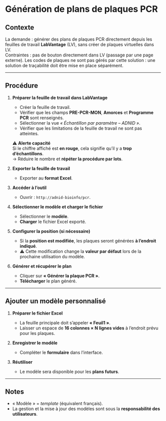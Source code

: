 # Génération de plans de plaques PCR

## Contexte

La demande : générer des plans de plaques PCR directement depuis les feuilles de travail **LabVantage** (LV), sans créer de plaques virtuelles dans LV.  
Contraintes : pas de bouton directement dans LV (passage par une page externe). Les codes de plaques ne sont pas gérés par cette solution : une solution de traçabilité doit être mise en place séparément.

---

## Procédure

1. **Préparer la feuille de travail dans LabVantage**
   - Créer la feuille de travail.
   - Vérifier que les champs **PRE-PCR-MON**, **Amorces** et **Programme PCR** sont renseignés.
   - Sélectionner la vue *« Échantillon par paramètre – ADNID »*.
   - Vérifier que les limitations de la feuille de travail ne sont pas atteintes.

   ⚠️ **Alerte capacité**  
   Si le chiffre affiché est **en rouge**, cela signifie qu’il y a **trop d’échantillons**.  
   → Réduire le nombre et **répéter la procédure par lots**.

2. **Exporter la feuille de travail**
   - Exporter au **format Excel**.

3. **Accéder à l’outil**
   - Ouvrir : `http://adnid-bioinfo/pcr`.

4. **Sélectionner le modèle et charger le fichier**
   - Sélectionner le **modèle**.
   - **Charger** le fichier Excel exporté.

5. **Configurer la position (si nécessaire)**
   - Si la **position est modifiée**, les plaques seront générées **à l’endroit indiqué**.  
   - ⚠️ Cette modification change la **valeur par défaut** lors de la prochaine utilisation du modèle.

6. **Générer et récupérer le plan**
   - Cliquer sur **« Générer la plaque PCR »**.
   - **Télécharger** le plan généré.

---

## Ajouter un modèle personnalisé

1. **Préparer le fichier Excel**
   - La feuille principale doit s’appeler **« Feuil1 »**.
   - Laisser un espace de **16 colonnes × N lignes vides** à l’endroit prévu pour les plaques.

2. **Enregistrer le modèle**
   - Compléter le **formulaire** dans l’interface.

3. **Réutiliser**
   - Le modèle sera disponible pour les **plans futurs**.

---

## Notes

- « Modèle » = *template* (équivalent français).
- La gestion et la mise à jour des modèles sont sous la **responsabilité des utilisateurs**.
